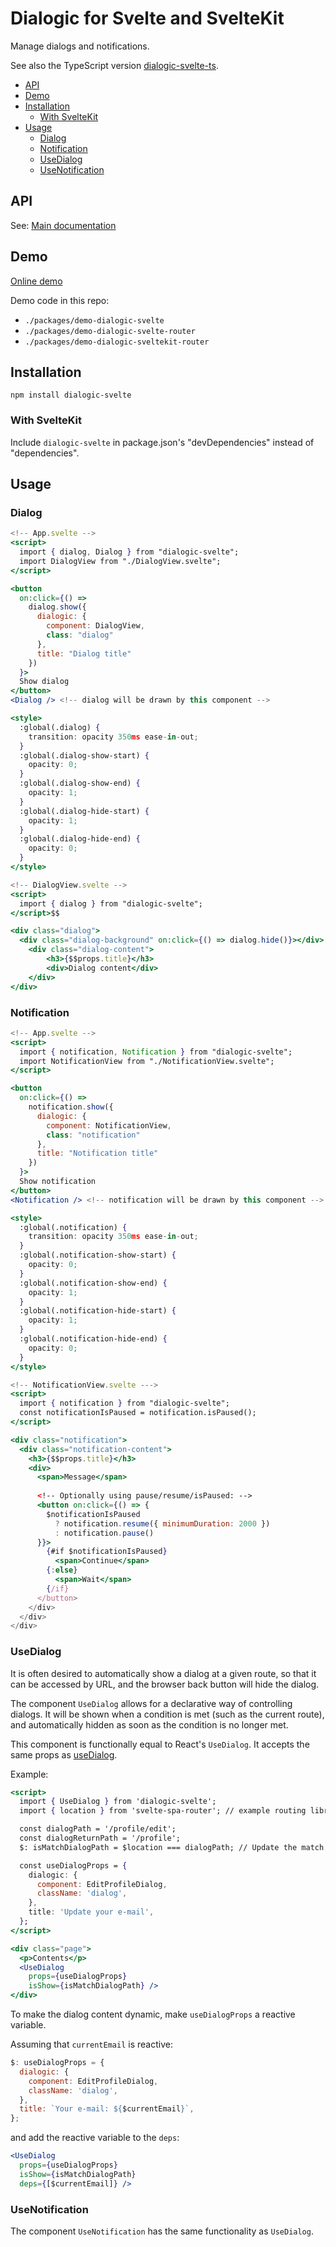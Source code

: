 # Dialogic for Svelte and SvelteKit

Manage dialogs and notifications.

See also the TypeScript version [dialogic-svelte-ts](../dialogic-svelte-ts/README.md).


- [API](#api)
- [Demo](#demo)
- [Installation](#installation)
  - [With SvelteKit](#with-sveltekit)
- [Usage](#usage)
  - [Dialog](#dialog)
  - [Notification](#notification)
  - [UseDialog](#usedialog)
  - [UseNotification](#usenotification)

## API

See: [Main documentation](https://github.com/ArthurClemens/dialogic/blob/development/README.md)


## Demo

[Online demo](https://arthurclemens.github.io/dialogic/)

Demo code in this repo:
  * `./packages/demo-dialogic-svelte`
  * `./packages/demo-dialogic-svelte-router`
  * `./packages/demo-dialogic-sveltekit-router`

## Installation

`npm install dialogic-svelte`


### With SvelteKit

Include `dialogic-svelte` in package.json's "devDependencies" instead of "dependencies".

## Usage

### Dialog

```jsx
<!-- App.svelte -->
<script>
  import { dialog, Dialog } from "dialogic-svelte";
  import DialogView from "./DialogView.svelte";
</script>

<button
  on:click={() =>
    dialog.show({
      dialogic: {
        component: DialogView,
        class: "dialog"
      },
      title: "Dialog title"
    })
  }>
  Show dialog
</button>
<Dialog /> <!-- dialog will be drawn by this component -->

<style>
  :global(.dialog) {
    transition: opacity 350ms ease-in-out;
  }
  :global(.dialog-show-start) {
    opacity: 0;
  }
  :global(.dialog-show-end) {
    opacity: 1;
  }
  :global(.dialog-hide-start) {
    opacity: 1;
  }
  :global(.dialog-hide-end) {
    opacity: 0;
  }
</style>
```

```jsx
<!-- DialogView.svelte -->
<script>
  import { dialog } from "dialogic-svelte";
</script>$$

<div class="dialog">
  <div class="dialog-background" on:click={() => dialog.hide()}></div>
	<div class="dialog-content">
		<h3>{$$props.title}</h3>
		<div>Dialog content</div>
	</div>
</div>
```

### Notification

```jsx
<!-- App.svelte -->
<script>
  import { notification, Notification } from "dialogic-svelte";
  import NotificationView from "./NotificationView.svelte";
</script>

<button
  on:click={() =>
    notification.show({
      dialogic: {
        component: NotificationView,
        class: "notification"
      },
      title: "Notification title"
    })
  }>
  Show notification
</button>
<Notification /> <!-- notification will be drawn by this component -->

<style>
  :global(.notification) {
    transition: opacity 350ms ease-in-out;
  }
  :global(.notification-show-start) {
    opacity: 0;
  }
  :global(.notification-show-end) {
    opacity: 1;
  }
  :global(.notification-hide-start) {
    opacity: 1;
  }
  :global(.notification-hide-end) {
    opacity: 0;
  }
</style>
```

```jsx
<!-- NotificationView.svelte --->
<script>
  import { notification } from "dialogic-svelte";
  const notificationIsPaused = notification.isPaused();
</script>

<div class="notification">
  <div class="notification-content">
    <h3>{$$props.title}</h3>
    <div>
      <span>Message</span>
  
      <!-- Optionally using pause/resume/isPaused: -->
      <button on:click={() => {
        $notificationIsPaused
          ? notification.resume({ minimumDuration: 2000 })
          : notification.pause()
      }}>
        {#if $notificationIsPaused}
          <span>Continue</span>
        {:else}
          <span>Wait</span>
        {/if}
      </button>
    </div>
  </div>
</div>
```


### UseDialog

It is often desired to automatically show a dialog at a given route, so that it can be accessed by URL, and the browser back button will hide the dialog.

The component `UseDialog` allows for a declarative way of controlling dialogs. It will be shown when a condition is met (such as the current route), and automatically hidden as soon as the condition is no longer met.

This component is functionally equal to React's `UseDialog`. It accepts the same props as [useDialog](https://github.com/ArthurClemens/dialogic/blob/development/README.md#usedialog).

Example:

```jsx
<script>
  import { UseDialog } from 'dialogic-svelte';
  import { location } from 'svelte-spa-router'; // example routing library, here used to fetch the current route

  const dialogPath = '/profile/edit';
  const dialogReturnPath = '/profile';
  $: isMatchDialogPath = $location === dialogPath; // Update the match check whenever the route changes

  const useDialogProps = {
    dialogic: {
      component: EditProfileDialog,
      className: 'dialog',
    },
    title: 'Update your e-mail',
  };
</script>

<div class="page">
  <p>Contents</p>
  <UseDialog
    props={useDialogProps}
    isShow={isMatchDialogPath} />
</div>
```

To make the dialog content dynamic, make `useDialogProps` a reactive variable.

Assuming that `currentEmail` is reactive:

```js
$: useDialogProps = {
  dialogic: {
    component: EditProfileDialog,
    className: 'dialog',
  },
  title: `Your e-mail: ${$currentEmail}`,
};
```

and add the reactive variable to the `deps`:

```jsx
<UseDialog
  props={useDialogProps}
  isShow={isMatchDialogPath}
  deps={[$currentEmail]} />
```

### UseNotification

The component `UseNotification` has the same functionality as `UseDialog`.
